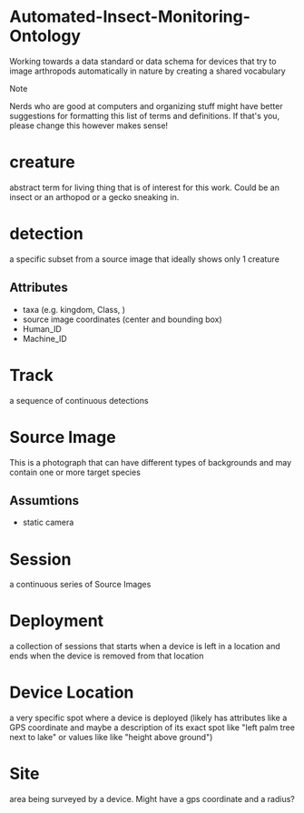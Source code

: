 # Automated-Insect-Monitoring-Ontology
Working towards a data standard or data schema for devices that try to image arthropods automatically in nature by creating a shared vocabulary

> [!NOTE]  
> Nerds who are good at computers and organizing stuff might have better suggestions for formatting this list of terms and definitions. If that's you, please change this however makes sense!

# creature
abstract term for living thing that is of interest for this work. Could be an insect or an arthopod or a gecko sneaking in.

# detection
a specific subset from a source image that ideally shows only 1 creature
## Attributes
- taxa (e.g. kingdom, Class, )
- source image coordinates (center and bounding box)
- Human_ID
- Machine_ID

# Track
a sequence of continuous detections

# Source Image
This is a photograph that can have different types of backgrounds and may contain one or more target species
## Assumtions
- static camera

# Session
a continuous series of Source Images

# Deployment
a collection of sessions that starts when a device is left in a location and ends when the device is removed from that location

# Device Location 
a very specific spot where a device is deployed (likely has attributes like a GPS coordinate and maybe a description of its exact spot like "left palm tree next to lake" or values like like "height above ground")

# Site
area being surveyed by a device. Might have a gps coordinate and a radius?

